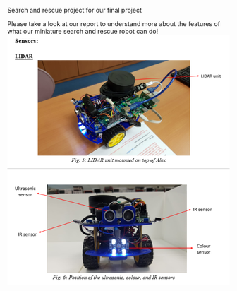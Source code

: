 Search and rescue project for our final project 

Please take a look at our report to understand more about the features of what our miniature search and rescue robot can do!
![RPlidar using hector slam algorithm](https://github.com/MeLoveCarbs/Search-and-rescue-robot/blob/master/eg_image1.PNG)
![Our raspberry pi controlled robot!](https://github.com/MeLoveCarbs/Search-and-rescue-robot/blob/master/eg_image2.PNG)
